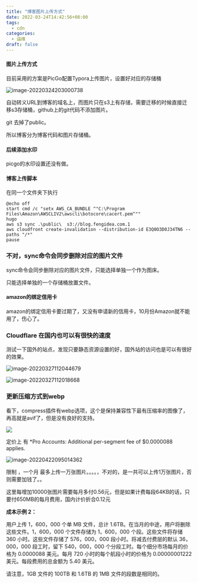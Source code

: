 ```yaml
---
title: "博客图片上传方式"
date: 2022-03-24T14:42:56+08:00
tags:
  - cdn
categories:
  - 运维
draft: false
---
```




#### 图片上传方式



目前采用的方案是PicGo配置Typora上传图片，设置好对应的存储桶





![image-20220324203000738](https://pic.fengidea.com/blog/fengidea/2022/03/6ff8c4fc96a3b29da1a3f53bb5d517fe.png)

自动转义URL到博客的域名上，而图片只在s3上有存储，需要迁移的时候直接迁移s3存储桶，github上的git代码不添加图片。

git 去掉了public。

所以博客分为博客代码和图片存储桶。

#### 后续添加水印

picgo的水印设置还没有做。

#### 博客上传脚本

在同一个文件夹下执行

```@echo off
@echo off
start cmd /c "setx AWS_CA_BUNDLE ^"C:\Program Files\Amazon\AWSCLIV2\awscli\botocore\cacert.pem^""
hugo
aws s3 sync .\public\  s3://blog.fengidea.com.1
aws cloudfront create-invalidation --distribution-id E3Q0O3D0J34TN6 --paths "/*" 
pause 
```

### 不对，sync命令会同步删除对应的图片文件

sync命令会同步删除对应的图片文件，只能选择单独一个作为图床。

只能选择单独的一个存储桶放置文件。



#### amazon的绑定信用卡

amazon的绑定信用卡要过期了，又没有申请新的信用卡，10月份Amazon就不能用了，伤心了。



### Cloudflare 在国内也可以有很快的速度

测试一下国外的站点，发现只要静态资源设置的好，国外站的访问也是可以有很好的效果。

![image-20220327112044679](https://s2.loli.net/2022/03/27/FJtEMYzIeNQThjl.jpg)



![image-20220327112018668](https://s2.loli.net/2022/03/27/gDHFIJBwVt5r6xc.jpg)

### 更新压缩方式到webp

看下，compress插件有webp选项，这个是保持兼容性下最有压缩率的图像了，再高就是avif了，但是没有良好的支持。

![](https://link.ap1.storjshare.io/raw/jxl7tkgemjfqomuhhv3epaakfcqq/picgo/picgo/2022/04/8a9297143aa9834f4c0a8e70cd044080.webp)

定价上  有  *Pro Accounts: Additional per-segment fee of $0.0000088 applies.

![image-20220422095014362](https://link.ap1.storjshare.io/raw/jxl7tkgemjfqomuhhv3epaakfcqq/picgo/picgo/2022/04/55cc020929a61c41e2c82185e216d3ef.webp)

限制 ，一个月 最多上传一万张图片。。。。，不对的，是一共可以上传1万张图片，否则需要加钱了。。

这里每增加10000张图片需要每月多付0.56元，但是如果计费每段64KB的话，只要付650MB的每月费用，国内计价折合0.12元



**成本示例 2：**

用户上传 1，600，000 个单 MB 文件，总计 1.6TB。在当月的中途，用户将删除这些文件。1，600，000 个文件存储为 1，600，000 个段。这些文件将存储 360 小时。这些文件存储了 576，000，000 段小时。将减去付费层的默认 36，000，000 段工时，留下 540，000，000 个分段工时。每个细分市场每月的价格为 0.0000088 美元。每月 720 小时的每个航段小时的价格为 0.00000001222 美元。每段费用的总金额为 5.40 美元。

请注意，1GB 文件的 100TB 和 1.6TB 的 1MB 文件的段数是相同的。
